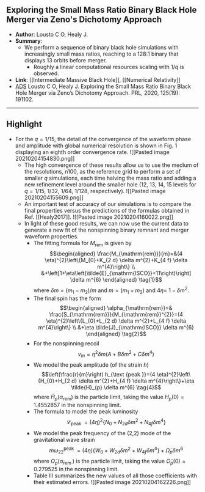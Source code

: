 ## Exploring the Small Mass Ratio Binary Black Hole Merger via Zeno's Dichotomy Approach

- **Author**: Lousto C O, Healy J.
- **Summary**:
	- We perform a sequence of binary black hole simulations with increasingly small mass ratios, reaching to a 128:1 binary that displays 13 orbits before merger.
		- Roughly a linear computational resources scaling with $1/q$ is observed.
- **Link**: [[Intermediate Massive Black Hole]], [[Numerical Relativity]]
- [ADS](https://ui.adsabs.harvard.edu/abs/2020PhRvL.125s1102L) Lousto C O, Healy J. Exploring the Small Mass Ratio Binary Black Hole Merger via Zeno’s Dichotomy Approach. PRL, 2020, 125(19): 191102.

___

## Highlight

- For the $q=1 / 15$, the detail of the convergence of the waveform phase and amplitude with global numerical resolution is shown in Fig. 1 displaying an eighth order convergence rate.
	![[Pasted image 20210204154830.png]]
	- The high convergence of these results allow us to use the medium of the resolutions, n100, as the reference grid to perform a set of smaller $q$ simulations, each time halving the mass ratio and adding a new refinement level around the smaller hole (12, 13, 14, 15 levels for $q =1/15$, $1/32$, $1/64$, $1/128$, respectively).
		![[Pasted image 20210204155609.png]]
	- An important test of accuracy of our simulations is to compare the final properties versus the predictions of the formulas obtained in Ref. [[Healy2017]].
		![[Pasted image 20210204160022.png]]
	- In light of these good results, we can now use the current data to generate a new fit of the nonspinning binary remnant and merger waveform properties.
		- The fitting formula for $M_{\mathrm{rem}}$ is given by $$\begin{aligned} \frac{M_{\mathrm{rem}}}{m}=&(4 \eta)^{2}\left\{M_{0}+K_{2 d} \delta m^{2}+K_{4 f} \delta m^{4}\right\} \\ &+\left[1+\eta\left(\tilde{E}_{\mathrm{ISCO}}+11\right)\right] \delta m^{6} \end{aligned} \tag{1}$$ where $\delta m=\left(m_{1}-m_{2}\right) / m$ and $m=\left(m_{1}+m_{2}\right)$ and $4 \eta=$ $1-\delta m^{2}$.
		- The final spin has the form $$\begin{aligned} \alpha_{\mathrm{rem}}=& \frac{S_{\mathrm{rem}}}{M_{\mathrm{rem}}^{2}}=(4 \eta)^{2}\left\{L_{0}+L_{2 d} \delta m^{2}+L_{4 f} \delta m^{4}\right\} \\ &+\eta \tilde{J}_{\mathrm{ISCO}} \delta m^{6} \end{aligned} \tag{2}$$ 
		- For the nonspinning recoil $$v_{m}=\eta^{2} \delta m\left(A+B \delta m^{2}+C \delta m^{4}\right) \tag{3}$$
		- We model the peak amplitude (of the strain $h$) $$\left(\frac{r}{m}\right) h_{\text {peak }}=(4 \eta)^{2}\left\{H_{0}+H_{2 d} \delta m^{2}+H_{4 f} \delta m^{4}\right\}+\eta \tilde{H}_{p} \delta m^{6} \tag{4}$$ where $\tilde{H}_{p}\left(\alpha_{\mathrm{rem}}\right)$ is the particle limit, taking the value $H_{p}(0)=1.4552857$ in the nonspinning limit.
		- The formula to model the peak luminosity $$\mathcal{L}_{\text {peak }}=(4 \eta)^{2}\left\{N_{0}+N_{2 d} \delta m^{2}+N_{4 f} \delta m^{4}\right\} \tag{5}$$
		- We model the peak frequency of the (2,2) mode of the gravitational wave strain $$m \omega_{22}^{\text {peak }}=(4 \eta)\left\{W_{0}+W_{2 d} \delta m^{2}+W_{4 f} \delta m^{4}\right\}+\tilde{\Omega}_{p} \delta m^{6} \tag{6}$$ where $\tilde{\Omega}_{p}\left(\alpha_{\text {rem }}\right)$ is the particle limit, taking the value $\tilde{\Omega}_{p}(0)=0.279525$ in the nonspinning limit.
		- Table III summarizes the new values of all those coefficients with their estimated errors.
			![[Pasted image 20210204162226.png]]
			
